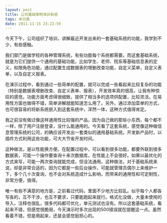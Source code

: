 ```yaml
---
layout: post
title: 公司基础架构培训有感
tags: 未分类
date: 2011-11-15 23:22:59
---
```


今天下午，公司组织了培训，讲解最近开发出来的一套基础系统的功能，我学到不少，有些感触。

我们部门是做学校的各种管理系统，有些功能每个系统都需要。而这套基础系统，就是为它们提供一个通用的基础功能，比如学生、老师、院系等基础信息表的定义，权限角色功能，通过配置生成数据表的增删改查功能，自定义菜单，自定义表单，以及自定义报表。

<span id="more-579"></span>
<p>在演示过程中，看到通过一些简单的配置，就可以完成一些看起来比较复杂的功能（特别是数据表增删改查、自定义表单、报表），开发效率真的很高，让我有种惊叹的感觉。功能方面考虑得很细致，提供了相当多的选项供配置，比较灵活。在易用性方面也做得不错，简单讲解就能知道怎么用了。另外，通过添加菜单的方式，也可很容易的将新系统嵌入到这套系统中，浑然一体，这种方式值得肯定。

我之前没有做过像这样通用性比较强的产品，因为自己做的那些小东西，每个都不一样，除了用户注册登录，没什么能通用的。今天看了这套系统，感觉像这种做信息管理系统的公司，的确应该开发出一套类似的通用基础系统。开发新产品时，以插件方式利用这些功能，可大大节省开发时间。

这种做法，是以性能换方便。在配置过程中，可以看到很多功能，都要外联到很多数据表，可能一个操作要查询十来次数据库，在性能上不会很好。如果以最优化的方式来写，可能一两次查询就能完成，但没法通用。这种做法，对于基础系统来说，却是非常合适的，因为它都是一些后台操作，可能就管理员偶尔上来维护一下，多个几十次查询，也不会对系统造成什么影响，而带来的通用性和可定制性，非常方便，值得。

唯一有些不满意的地方是，之前看过代码，里面不少地方比较乱。似乎每个人都各写各的，互不干涉，也互不要求，只要能跑起来就行。格式化没做，大量未使用的导入，注释也很乱，很多代码都可优化，单元测试也没有。所以这套基础系统，看起来不错，但感觉很脆弱，今天演示时多次出现的500错误就在提醒这一点。虽然看着不错，但是用起来，还是会感觉挺担心的。
